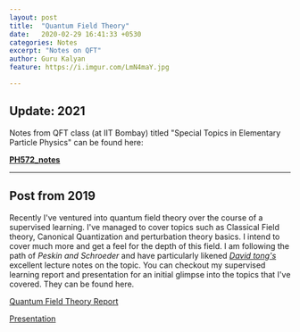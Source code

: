 ```yaml
---
layout: post
title:  "Quantum Field Theory"
date:   2020-02-29 16:41:33 +0530
categories: Notes
excerpt: "Notes on QFT"
author: Guru Kalyan
feature: https://i.imgur.com/LmN4maY.jpg

---
```

## Update: 2021

Notes from QFT class (at IIT Bombay) titled "Special Topics in Elementary Particle Physics" can be found here:

**<a href="https://www.dropbox.com/sh/n7tm8ikv2pk49pg/AADSmD9bFo7qvky9v9dOacjWa?dl=0" target="_blank">
PH572_notes</a>**

---
## Post from 2019

Recently I've ventured into quantum field theory over the course of a supervised learning.
I've managed to cover topics such as Classical Field theory, Canonical Quantization and
perturbation theory basics. I intend to cover much more and get a feel for the depth of this
field. I am following the path of *Peskin and Schroeder* and have particularly likened
*[David tong's](http://www.damtp.cam.ac.uk/user/tong/qft.html)* excellent lecture notes on the topic.
You can checkout my supervised learning report and presentation for an initial glimpse into the topics that I've covered. They can be found here.

[Quantum Field Theory Report](https://drive.google.com/file/d/1LJCvweMcU_W7z4prZagbXjewVtFw4Dxv/view?usp=sharing)

[Presentation](https://drive.google.com/file/d/1R6rOUjEogS1esQejRVvcbtJsLdyFKK0H/view?usp=sharing)
